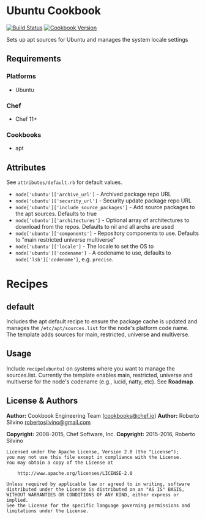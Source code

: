# Ubuntu Cookbook
[![Build Status](https://travis-ci.org/chef-cookbooks/ubuntu.svg?branch=master)](http://travis-ci.org/chef-cookbooks/ubuntu) [![Cookbook Version](https://img.shields.io/cookbook/v/ubuntu.svg)](https://supermarket.chef.io/cookbooks/ubuntu)

Sets up apt sources for Ubuntu and manages the system locale settings

## Requirements
### Platforms
- Ubuntu

### Chef
- Chef 11+

### Cookbooks
- apt

## Attributes
See `attributes/default.rb` for default values.
- `node['ubuntu']['archive_url']` - Archived package repo URL
- `node['ubuntu']['security_url']` - Security update package repo URL
- `node['ubuntu']['include_source_packages']` - Add source packages to the apt sources.  Defaults to true
- `node['ubuntu']['architectures']` - Optional array of architectures to download from the repos.  Defaults to nil and all archs are used
- `node['ubuntu']['components']` - Repository components to use.  Defaults to "main restricted universe multiverse"
- `node['ubuntu']['locale']` - The locale to set the OS to
- `node['ubuntu']['codename']` - A codename to use, defaults to `node['lsb']['codename']`, e.g. `precise`.

# Recipes
## default
Includes the apt default recipe to ensure the package cache is updated and manages the `/etc/apt/sources.list` for the node's platform code name. The template adds sources for main, restricted, universe and multiverse.

## Usage
Include `recipe[ubuntu]` on systems where you want to manage the sources.list. Currently the template enables main, restricted, universe and multiverse for the node's codename (e.g., lucid, natty, etc). See **Roadmap**.

## License & Authors
**Author:** Cookbook Engineering Team ([cookbooks@chef.io](mailto:cookbooks@chef.io))
**Author:** Roberto Silvino <robertosilvino@gmail.com>

**Copyright:** 2008-2015, Chef Software, Inc.
**Copyright:** 2015-2016, Roberto Silvino 
```
Licensed under the Apache License, Version 2.0 (the "License");
you may not use this file except in compliance with the License.
You may obtain a copy of the License at

    http://www.apache.org/licenses/LICENSE-2.0

Unless required by applicable law or agreed to in writing, software
distributed under the License is distributed on an "AS IS" BASIS,
WITHOUT WARRANTIES OR CONDITIONS OF ANY KIND, either express or implied.
See the License for the specific language governing permissions and
limitations under the License.
```
